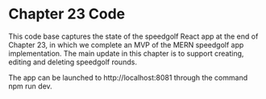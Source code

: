 # Chapter 23 Code
This code base captures the state of the speedgolf React app at the end of
Chapter 23, in which we complete an MVP of the MERN speedgolf app 
implementation. The main update in this chapter is to support creating,
editing and deleting speedgolf rounds.

The app can be launched to http://localhost:8081 through the command
npm run dev.